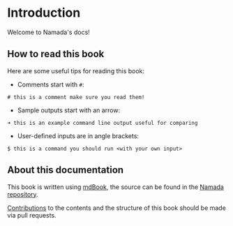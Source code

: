 # Introduction

Welcome to Namada's docs!

## How to read this book
Here are some useful tips for reading this book:
* Comments start with `#`:

```# this is a comment make sure you read them!```

* Sample outputs start with an arrow:
  
```➜ this is an example command line output useful for comparing```

* User-defined inputs are in angle brackets:

```$ this is a command you should run <with your own input>```

## About this documentation

This book is written using [mdBook](https://rust-lang.github.io/mdBook/), the source can be found in the [Namada repository](https://github.com/anoma/namada/tree/main/documentation/docs).

[Contributions](https://github.com/anoma/namada/blob/main/CONTRIBUTING.md) to the contents and the structure of this book should be made via pull requests.
